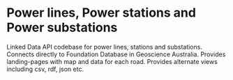 # Power lines, Power stations and Power substations
Linked Data API codebase for power lines, stations and substations. Connects directly to Foundation Database in Geoscience Australia. Provides landing-pages with map and data for each road. Provides alternate views including csv, rdf, json etc.

